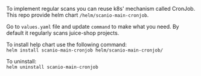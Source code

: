 To implement regular scans you can reuse k8s' mechanism called CronJob.
This repo provide helm chart `/helm/scanio-main-cronjob`.

Go to `values.yaml` file and update `command` to make what you need.
By default it regularly scans juice-shop projects.

To install help chart use the following command:  
`helm install scanio-main-cronjob helm/scanio-main-cronjob/`  

To uninstall:  
`helm uninstall scanio-main-cronjob`